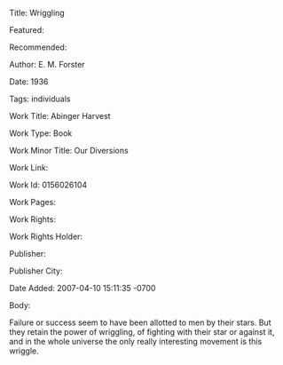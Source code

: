 Title: Wriggling

Featured: 

Recommended: 

Author: E. M. Forster

Date: 1936

Tags: individuals

Work Title: Abinger Harvest

Work Type: Book

Work Minor Title:  Our Diversions

Work Link: 

Work Id:  0156026104

Work Pages:  

Work Rights:  

Work Rights Holder:  

Publisher:  

Publisher City:  

Date Added: 2007-04-10 15:11:35 -0700

Body:

Failure or success seem to have been allotted to men by their stars. But they retain the power of wriggling, of fighting with their star or against it, and in the whole universe the only really interesting movement is this wriggle.


